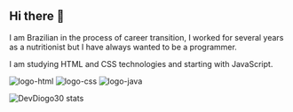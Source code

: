 ## Hi there 👋

I am Brazilian in the process of career transition, I worked for several years as a nutritionist but I have always wanted to be a programmer. 

I am studying HTML and CSS technologies and starting with JavaScript.

<img src="https://img.shields.io/badge/HTML-239120?style=for-the-badge&logo=html5&logoColor=white" alt=logo-html /> <img src="https://img.shields.io/badge/CSS-239120?&style=for-the-badge&logo=css3&logoColor=white" alt=logo-css /> <img src="https://img.shields.io/badge/JavaScript-F7DF1E?style=for-the-badge&logo=javascript&logoColor=black" alt=logo-java />

![DevDiogo30 stats](https://github-readme-stats.vercel.app/api?username=DevDiogo30&show_icons=true&theme=radical)



